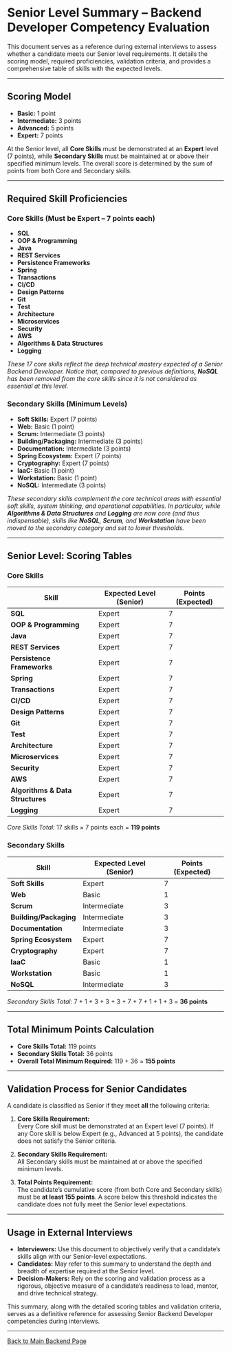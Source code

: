 # Senior Level Summary – Backend Developer Competency Evaluation

This document serves as a reference during external interviews to assess whether a candidate meets our Senior level requirements. It details the scoring model, required proficiencies, validation criteria, and provides a comprehensive table of skills with the expected levels.

---

## Scoring Model

- **Basic:** 1 point  
- **Intermediate:** 3 points  
- **Advanced:** 5 points  
- **Expert:** 7 points

At the Senior level, all **Core Skills** must be demonstrated at an **Expert** level (7 points), while **Secondary Skills** must be maintained at or above their specified minimum levels. The overall score is determined by the sum of points from both Core and Secondary skills.

---

## Required Skill Proficiencies

### Core Skills (Must be Expert – 7 points each)
- **SQL**
- **OOP & Programming**
- **Java**
- **REST Services**
- **Persistence Frameworks**
- **Spring**
- **Transactions**
- **CI/CD**
- **Design Patterns**
- **Git**
- **Test**
- **Architecture**
- **Microservices**
- **Security**
- **AWS**
- **Algorithms & Data Structures**
- **Logging**

*These 17 core skills reflect the deep technical mastery expected of a Senior Backend Developer. Notice that, compared to previous definitions, **NoSQL** has been removed from the core skills since it is not considered as essential at this level.*

### Secondary Skills (Minimum Levels)
- **Soft Skills:** Expert (7 points)
- **Web:** Basic (1 point)
- **Scrum:** Intermediate (3 points)
- **Building/Packaging:** Intermediate (3 points)
- **Documentation:** Intermediate (3 points)
- **Spring Ecosystem:** Expert (7 points)
- **Cryptography:** Expert (7 points)
- **IaaC:** Basic (1 point)
- **Workstation:** Basic (1 point)
- **NoSQL:** Intermediate (3 points)

*These secondary skills complement the core technical areas with essential soft skills, system thinking, and operational capabilities. In particular, while **Algorithms & Data Structures** and **Logging** are now core (and thus indispensable), skills like **NoSQL**, **Scrum**, and **Workstation** have been moved to the secondary category and set to lower thresholds.*

---

## Senior Level: Scoring Tables

### Core Skills

| Skill                        | Expected Level (Senior) | Points (Expected) |
|------------------------------|-------------------------|-------------------|
| **SQL**                    | Expert                  | 7                 |
| **OOP & Programming**      | Expert                  | 7                 |
| **Java**                   | Expert                  | 7                 |
| **REST Services**          | Expert                  | 7                 |
| **Persistence Frameworks** | Expert                  | 7                 |
| **Spring**                 | Expert                  | 7                 |
| **Transactions**           | Expert                  | 7                 |
| **CI/CD**                  | Expert                  | 7                 |
| **Design Patterns**        | Expert                  | 7                 |
| **Git**                    | Expert                  | 7                 |
| **Test**                   | Expert                  | 7                 |
| **Architecture**           | Expert                  | 7                 |
| **Microservices**          | Expert                  | 7                 |
| **Security**               | Expert                  | 7                 |
| **AWS**                    | Expert                  | 7                 |
| **Algorithms & Data Structures** | Expert          | 7                 |
| **Logging**                | Expert                  | 7                 |

*Core Skills Total:* 17 skills × 7 points each = **119 points**

### Secondary Skills

| Skill                             | Expected Level (Senior) | Points (Expected) |
|-----------------------------------|-------------------------|-------------------|
| **Soft Skills**                   | Expert                  | 7                 |
| **Web**                           | Basic                   | 1                 |
| **Scrum**                         | Intermediate            | 3                 |
| **Building/Packaging**            | Intermediate            | 3                 |
| **Documentation**                 | Intermediate            | 3                 |
| **Spring Ecosystem**              | Expert                  | 7                 |
| **Cryptography**                  | Expert                  | 7                 |
| **IaaC**                          | Basic                   | 1                 |
| **Workstation**                   | Basic                   | 1                 |
| **NoSQL**                         | Intermediate            | 3                 |

*Secondary Skills Total:* 7 + 1 + 3 + 3 + 3 + 7 + 7 + 1 + 1 + 3 = **36 points**

---

## Total Minimum Points Calculation

- **Core Skills Total:** 119 points  
- **Secondary Skills Total:** 36 points  
- **Overall Total Minimum Required:** 119 + 36 = **155 points**

---

## Validation Process for Senior Candidates

A candidate is classified as Senior if they meet **all** the following criteria:

1. **Core Skills Requirement:**  
   Every Core skill must be demonstrated at an Expert level (7 points). If any Core skill is below Expert (e.g., Advanced at 5 points), the candidate does not satisfy the Senior criteria.

2. **Secondary Skills Requirement:**  
   All Secondary skills must be maintained at or above the specified minimum levels.

3. **Total Points Requirement:**  
   The candidate’s cumulative score (from both Core and Secondary skills) must be **at least 155 points**. A score below this threshold indicates the candidate does not fully meet the Senior level expectations.

---

## Usage in External Interviews

- **Interviewers:** Use this document to objectively verify that a candidate’s skills align with our Senior-level expectations.
- **Candidates:** May refer to this summary to understand the depth and breadth of expertise required at the Senior level.
- **Decision-Makers:** Rely on the scoring and validation process as a rigorous, objective measure of a candidate’s readiness to lead, mentor, and drive technical strategy.

This summary, along with the detailed scoring tables and validation criteria, serves as a definitive reference for assessing Senior Backend Developer competencies during interviews.

---

[Back to Main Backend Page](../backend.md)
